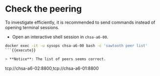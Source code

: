# Check the peering

To investigate efficiently, it is recommended to send commands instead of opening terminal sessions.

* Open an interactive shell session in `chsa-a6-00`.

```bash
docker exec -it -u sysops chsa-a6-00 bash -c 'sawtooth peer list'
```{{execute}}

> **Notice**: The list of peers seems correct.

```
tcp://chsa-a6-02:8800,tcp://chsa-a6-01:8800
```